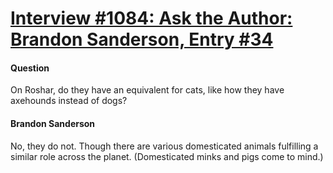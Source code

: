 # [Interview #1084: Ask the Author: Brandon Sanderson, Entry #34](https://www.theoryland.com/intvmain.php?i=1084#34)

#### Question

On Roshar, do they have an equivalent for cats, like how they have axehounds instead of dogs?

#### Brandon Sanderson

No, they do not. Though there are various domesticated animals fulfilling a similar role across the planet. (Domesticated minks and pigs come to mind.)

